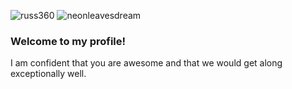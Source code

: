 
![russ360](https://user-images.githubusercontent.com/85079092/151690847-2f6f4c7c-f087-47c7-aabe-81925398d222.jpeg)
![neonleavesdream](https://user-images.githubusercontent.com/85079092/152464676-569dece0-6a49-4104-8bd7-c30eb85bca1e.jpg)



### **Welcome** to my profile! 

I am confident that you are awesome and that we would get along exceptionally well.
